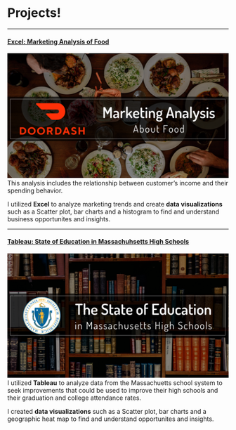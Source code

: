 # Projects!

---
#### [Excel: Marketing Analysis of Food](https://www.linkedin.com/pulse/doordash-examining-marketing-trends-using-excel-melissa-voda)
[<img src="/images/ddarticle.png"/>](https://www.linkedin.com/pulse/doordash-examining-marketing-trends-using-excel-melissa-voda)
This analysis includes the relationship between customer’s income and their spending behavior. 

I utilized **Excel** to analyze marketing trends and create **data visualizations** such as a Scatter plot, bar charts and a histogram to find and understand business opportunites and insights.

----
#### [Tableau: State of Education in Massachuhsetts High Schools](https://www.linkedin.com/pulse/state-education-massachusetts-high-schools-melissa-voda)
[<img src="/images/MassEducation.png"/>](https://www.linkedin.com/pulse/state-education-massachusetts-high-schools-melissa-voda)
I utilized **Tableau** to analyze data from the Massachuetts school system to seek improvements that could be used to improve their high schools and their graduation and college attendance rates. 

I created **data visualizations** such as a Scatter plot, bar charts and a geographic heat map to find and understand opportunites and insights.
